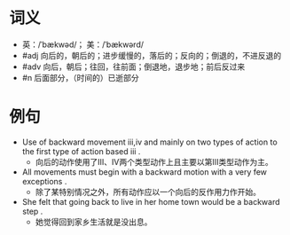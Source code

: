 # 词义
- 英：/ˈbækwəd/； 美：/ˈbækwərd/
- #adj 向后的，朝后的；进步缓慢的，落后的；反向的；倒退的，不进反退的
- #adv 向后，朝后；往回，往前面；倒退地，退步地；前后反过来
- #n 后面部分，（时间的）已逝部分
# 例句
- Use of backward movement ⅲ,ⅳ and mainly on two types of action to the first type of action based ⅲ .
	- 向后的动作使用了Ⅲ、Ⅳ两个类型动作上且主要以第Ⅲ类型动作为主。
- All movements must begin with a backward motion with a very few exceptions .
	- 除了某特别情况之外，所有动作应以一个向后的反作用力作开始。
- She felt that going back to live in her home town would be a backward step .
	- 她觉得回到家乡生活就是没出息。
